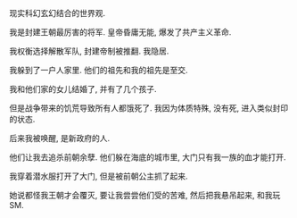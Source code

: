 现实科幻玄幻结合的世界观.

我是封建王朝最厉害的将军. 皇帝昏庸无能, 爆发了共产主义革命.

我权衡选择解散军队, 封建帝制被推翻. 我隐居.

我躲到了一户人家里. 他们的祖先和我的祖先是至交.

我和他们家的女儿结婚了, 并有了几个孩子.

但是战争带来的饥荒导致所有人都饿死了. 我因为体质特殊, 没有死, 进入类似封印的状态.

后来我被唤醒, 是新政府的人.

他们让我去追杀前朝余孽. 他们躲在海底的城市里, 大门只有我一族的血才能打开.

我穿着潜水服打开了大门, 但是被前朝公主抓了起来.

她说都怪我王朝才会覆灭, 要让我尝尝他们受的苦难, 然后把我悬吊起来, 和我玩 SM.
